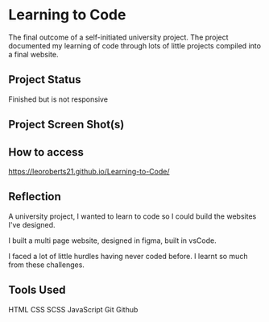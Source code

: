 
# Learning to Code

The final outcome of a self-initiated university project. The project documented my learning of code through lots of little projects compiled into a final website.

## Project Status

Finished but is not responsive

## Project Screen Shot(s)

## How to access

https://leoroberts21.github.io/Learning-to-Code/

## Reflection

A university project, I wanted to learn to code so I could build the websites I've designed.

I built a multi page website, designed in figma, built in vsCode.

I faced a lot of little hurdles having never coded before. I learnt so much from these challenges.

## Tools Used 

HTML
CSS
SCSS
JavaScript
Git
Github
